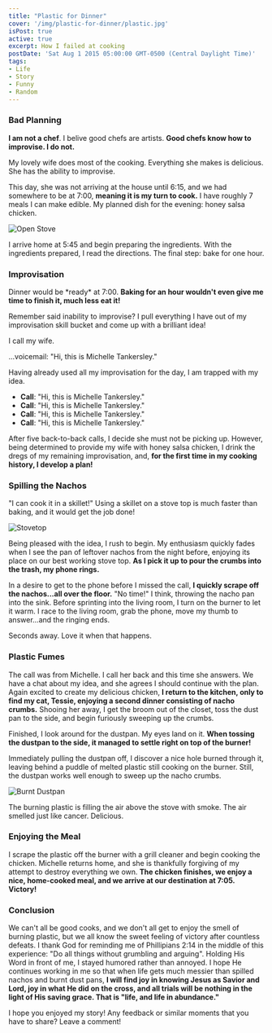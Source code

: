 ```yaml
---
title: "Plastic for Dinner"
cover: '/img/plastic-for-dinner/plastic.jpg'
isPost: true
active: true
excerpt: How I failed at cooking
postDate: 'Sat Aug 1 2015 05:00:00 GMT-0500 (Central Daylight Time)'
tags:
- Life
- Story
- Funny
- Random
---
```


<h3>Bad Planning</h3>
<p><strong>I am not a chef</strong>.  I belive good chefs are artists. <strong>Good chefs know how to improvise.  I do not.</strong></p>

<p>My lovely wife does most of the cooking.  Everything she makes is delicious.  She has the ability to improvise.</p>

<p>This day, she was not arriving at the house until 6:15, and we had somewhere to be at 7:00, <strong>meaning it is my turn to cook.</strong>
I have roughly 7 meals I can make edible.  My planned dish for the evening: honey salsa chicken.</p>

<p><img class="small-image" src="/img/plastic-for-dinner/stove.jpg" alt="Open Stove"></p>

<p>I arrive home at 5:45 and begin preparing the ingredients.  With the ingredients prepared, I read the directions.
The final step: bake for one hour.</p>

<h3>Improvisation</h3>
<p>Dinner would be *ready* at 7:00.  <strong>Baking for an hour wouldn't
even give me time to finish it, much less eat it!</strong></p>

<p>Remember said inability to improvise?  I pull everything I have out of my improvisation skill
bucket and come up with a brilliant idea!</p>

<p>I call my wife.</p>

<p>...voicemail: "Hi, this is Michelle Tankersley."</p>

Having already used all my improvisation for the day, I am trapped with my idea.

<ul>
<li><strong>Call</strong>: "Hi, this is Michelle Tankersley."</li>
<li><strong>Call</strong>: "Hi, this is Michelle Tankersley."</li>
<li><strong>Call</strong>: "Hi, this is Michelle Tankersley."</li>
<li><strong>Call</strong>: "Hi, this is Michelle Tankersley."</li>
</ul>

After five back-to-back calls, I decide she must not be picking up.  However, being determined to provide my wife with honey salsa chicken, 
I drink the dregs of my remaining improvisation, and, <strong>for the first time in my cooking history, I develop a plan!</strong>

<h3>Spilling the Nachos</h3>
"I can cook it in a skillet!"  Using a skillet on a stove top is much faster than baking, and it would get the job done!

<p><img class="small-image" src="/img/plastic-for-dinner/stovetop.jpg" alt="Stovetop"></p>

Being pleased with the idea, I rush to begin.  My enthusiasm quickly fades when I see the pan of leftover nachos from the night before, enjoying its place on our best working stove top.
<strong>As I pick it up to pour the crumbs into the trash, my phone rings.</strong>

In a desire to get to the phone before I missed the call, <strong>I quickly scrape off the nachos...all over the floor.</strong>  "No time!" I think, throwing the nacho pan into the sink.
Before sprinting into the living room, I turn on the burner to let it warm.  I race to the living room, grab the phone, move my thumb to answer...and the ringing ends.

Seconds away.  Love it when that happens.

<h3>Plastic Fumes</h3>
The call was from Michelle.  I call her back and this time she answers.  We have a chat about my idea, and she agrees I should continue with the plan.  Again excited
to create my delicious chicken, <strong>I return to the kitchen, only to find my cat, Tessie, enjoying a second dinner consisting of nacho crumbs.</strong>
Shooing her away, I get the broom out of the closet, toss the dust pan to the side, and begin furiously sweeping up the crumbs.

Finished, I look around for the dustpan.  My eyes land on it.  <strong>When tossing the dustpan to the side, it managed to settle right on top of the burner!</strong>

Immediately pulling the dustpan off, I discover a nice hole burned through it, leaving behind a puddle of melted plastic still cooking on the burner.  Still, the dustpan works well enough to sweep up the nacho crumbs.

<p><img class="small-image" src="/img/plastic-for-dinner/dustpan.jpg" alt="Burnt Dustpan"></p>

The burning plastic is filling the air above the stove with smoke.  The air smelled just like cancer.  Delicious.

<h3>Enjoying the Meal</h3>
I scrape the plastic off the burner with a grill cleaner and begin cooking the chicken.  Michelle returns home, and she is thankfully forgiving of my attempt to destroy everything we own.
<strong>The chicken finishes, we enjoy a nice, home-cooked meal, and we arrive at our destination at 7:05.  Victory!</strong>

<h3>Conclusion</h3>
We can't all be good cooks, and we don't all get to enjoy the smell of burning plastic, but we all know the sweet feeling of victory after countless defeats.
I thank God for reminding me of Phillipians 2:14 in the middle of this experience: "Do all things without grumbling and arguing". Holding His Word in front of me, I stayed humored rather than annoyed.
I hope He continues working in me so that when life gets much messier than spilled nachos and burnt dust pans, <strong>I will find joy in knowing Jesus
as Savior and Lord, joy in what He did on the cross, and all trials will be nothing in the light of His saving grace.  That is "life, and life in abundance."</strong>

I hope you enjoyed my story!  Any feedback or similar moments that you have to share?  Leave a comment!